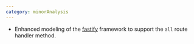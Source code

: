 ```yaml
---
category: minorAnalysis
---
```

* Enhanced modeling of the [fastify](https://www.npmjs.com/package/fastify) framework to support the `all` route handler method.
